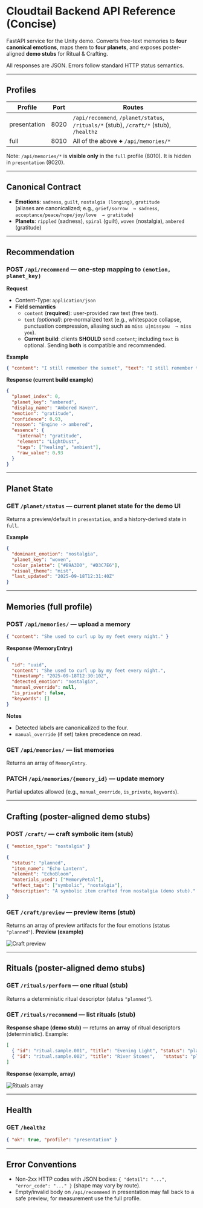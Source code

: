 ﻿# Cloudtail Backend API Reference (Concise)

FastAPI service for the Unity demo. Converts free-text memories to **four canonical emotions**, maps them to **four planets**, and exposes poster-aligned **demo stubs** for Ritual & Crafting.

All responses are JSON. Errors follow standard HTTP status semantics.

---

## Profiles

| Profile      | Port | Routes |
|--------------|------|--------|
| presentation | 8020 | `/api/recommend`, `/planet/status`, `/rituals/*` (stub), `/craft/*` (stub), `/healthz` |
| full         | 8010 | All of the above **+** `/api/memories/*` |

Note: `/api/memories/*` is **visible only** in the `full` profile (8010). It is hidden in `presentation` (8020).

---

## Canonical Contract

- **Emotions**: `sadness`, `guilt`, `nostalgia (longing)`, `gratitude`  
  (aliases are canonicalized; e.g., `grief/sorrow  → sadness`, `acceptance/peace/hope/joy/love  → gratitude`)
- **Planets**: `rippled` (sadness), `spiral` (guilt), `woven` (nostalgia), `ambered` (gratitude)

---

## Recommendation

### POST `/api/recommend`  — one-step mapping to `(emotion, planet_key)`

**Request**
- Content-Type: `application/json`
- **Field semantics**
  - `content` (**required**): user-provided raw text (free text).
  - `text` *(optional)*: pre-normalized text (e.g., whitespace collapse, punctuation compression, aliasing such as `miss u|missyou  → miss you`).
  - **Current build**: clients **SHOULD** send `content`; including `text` is optional. Sending **both** is compatible and recommended.

**Example**
```json
{ "content": "I still remember the sunset", "text": "I still remember the sunset" }
```

**Response (current build example)**
```json
{
  "planet_index": 0,
  "planet_key": "ambered",
  "display_name": "Ambered Haven",
  "emotion": "gratitude",
  "confidence": 0.93,
  "reason": "Engine -> ambered",
  "essence": {
    "internal": "gratitude",
    "element": "LightDust",
    "tags": ["healing", "ambient"],
    "raw_value": 0.93
  }
}
```

---

## Planet State

### GET `/planet/status`  — current planet state for the demo UI

Returns a preview/default in `presentation`, and a history-derived state in `full`.

**Example**
```json
{
  "dominant_emotion": "nostalgia",
  "planet_key": "woven",
  "color_palette": ["#B9A3D0", "#D3C7E6"],
  "visual_theme": "mist",
  "last_updated": "2025-09-18T12:31:40Z"
}
```

---

## Memories (full profile)

### POST `/api/memories/`  — upload a memory
```json
{ "content": "She used to curl up by my feet every night." }
```

**Response (MemoryEntry)**
```json
{
  "id": "uuid",
  "content": "She used to curl up by my feet every night.",
  "timestamp": "2025-09-18T12:30:10Z",
  "detected_emotion": "nostalgia",
  "manual_override": null,
  "is_private": false,
  "keywords": []
}
```

**Notes**
- Detected labels are canonicalized to the four.
- `manual_override` (if set) takes precedence on read.

### GET `/api/memories/`  — list memories
Returns an array of `MemoryEntry`.

### PATCH `/api/memories/{memory_id}`  — update memory
Partial updates allowed (e.g., `manual_override`, `is_private`, `keywords`).

---

## Crafting (poster-aligned demo stubs)

### POST `/craft/`  — craft symbolic item (stub)
```json
{ "emotion_type": "nostalgia" }
```
```json
{
  "status": "planned",
  "item_name": "Echo Lantern",
  "element": "EchoBloom",
  "materials_used": ["MemoryPetal"],
  "effect_tags": ["symbolic", "nostalgia"],
  "description": "A symbolic item crafted from nostalgia (demo stub)."
}
```

### GET `/craft/preview`  — preview items (stub)
Returns an array of preview artifacts for the four emotions (status `"planned"`).
**Preview (example)**

![Craft preview](images/screenshots/13_stub_craft_preview.png)

---

## Rituals (poster-aligned demo stubs)

### GET `/rituals/perform`  — one ritual (stub)
Returns a deterministic ritual descriptor (status `"planned"`).

### GET `/rituals/recommend`  — list rituals (stub)
**Response shape (demo stub)**  — returns an **array** of ritual descriptors (deterministic). Example:
```json
[
  { "id": "ritual.sample.001", "title": "Evening Light", "status": "planned" },
  { "id": "ritual.sample.002", "title": "River Stones",   "status": "planned" }
]
```
**Response (example, array)**

![Rituals array](images/screenshots/08_stub_rituals_recommend_array.png)


---

## Health

### GET `/healthz`
```json
{ "ok": true, "profile": "presentation" }
```

---

## Error Conventions

- Non-2xx HTTP codes with JSON bodies: `{ "detail": "...", "error_code": "..." }` (shape may vary by route).
- Empty/invalid body on `/api/recommend` in presentation may fall back to a safe preview; for measurement use the full profile.


